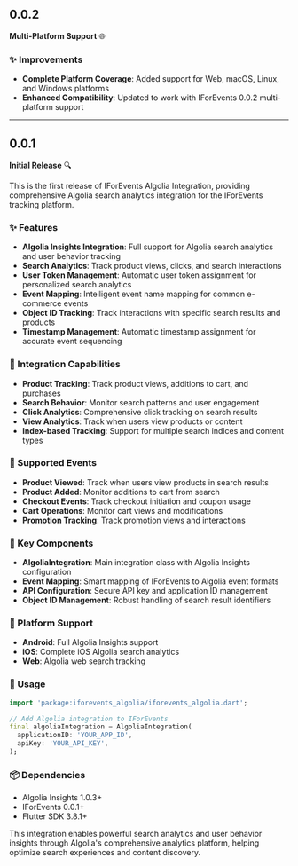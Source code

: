 ## 0.0.2

**Multi-Platform Support** 🌐

### ✨ Improvements

* **Complete Platform Coverage**: Added support for Web, macOS, Linux, and Windows platforms
* **Enhanced Compatibility**: Updated to work with IForEvents 0.0.2 multi-platform support

---

## 0.0.1

**Initial Release** 🔍

This is the first release of IForEvents Algolia Integration, providing comprehensive Algolia search analytics integration for the IForEvents tracking platform.

### ✨ Features

* **Algolia Insights Integration**: Full support for Algolia search analytics and user behavior tracking
* **Search Analytics**: Track product views, clicks, and search interactions
* **User Token Management**: Automatic user token assignment for personalized search analytics
* **Event Mapping**: Intelligent event name mapping for common e-commerce events
* **Object ID Tracking**: Track interactions with specific search results and products
* **Timestamp Management**: Automatic timestamp assignment for accurate event sequencing

### 🔌 Integration Capabilities

* **Product Tracking**: Track product views, additions to cart, and purchases
* **Search Behavior**: Monitor search patterns and user engagement
* **Click Analytics**: Comprehensive click tracking on search results
* **View Analytics**: Track when users view products or content
* **Index-based Tracking**: Support for multiple search indices and content types

### 🎯 Supported Events

* **Product Viewed**: Track when users view products in search results
* **Product Added**: Monitor additions to cart from search
* **Checkout Events**: Track checkout initiation and coupon usage
* **Cart Operations**: Monitor cart views and modifications
* **Promotion Tracking**: Track promotion views and interactions

### 🚀 Key Components

* **AlgoliaIntegration**: Main integration class with Algolia Insights configuration
* **Event Mapping**: Smart mapping of IForEvents to Algolia event formats
* **API Configuration**: Secure API key and application ID management
* **Object ID Management**: Robust handling of search result identifiers

### 📱 Platform Support

* **Android**: Full Algolia Insights support
* **iOS**: Complete iOS Algolia search analytics
* **Web**: Algolia web search tracking

### 🔧 Usage

```dart
import 'package:iforevents_algolia/iforevents_algolia.dart';

// Add Algolia integration to IForEvents
final algoliaIntegration = AlgoliaIntegration(
  applicationID: 'YOUR_APP_ID',
  apiKey: 'YOUR_API_KEY',
);
```

### 📦 Dependencies

* Algolia Insights 1.0.3+
* IForEvents 0.0.1+
* Flutter SDK 3.8.1+

This integration enables powerful search analytics and user behavior insights through Algolia's comprehensive analytics platform, helping optimize search experiences and content discovery.
